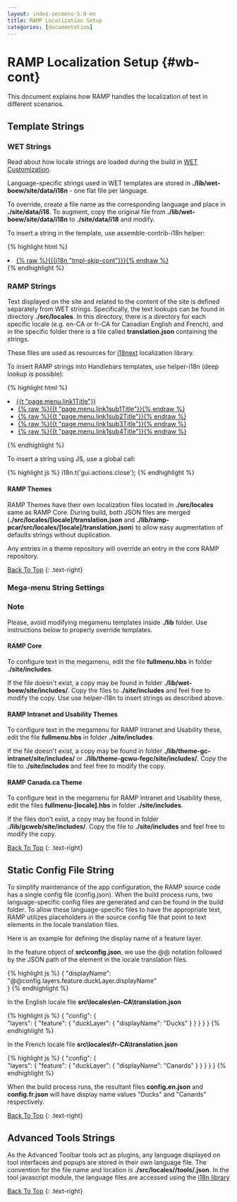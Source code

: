 ```yaml
---
layout: index-secmenu-5.0-en
title: RAMP Localization Setup
categories: [documentation]
---
```


<a name="top" />

# RAMP Localization Setup {#wb-cont}

This document explains how RAMP handles the localization of text in different scenarios.

<div class="toc"></div>

## Template Strings

### WET Strings

Read about how locale strings are loaded during the build in [WET Customization](wet-customization-en.html#data).

Language-specific strings used in WET templates are stored in __./lib/wet-boew/site/data/i18n__ - one flat file per language.

To override, create a file name as the corresponding language and place in __./site/data/i18__. To augment, copy the original file from __./lib/wet-boew/site/data/i18n__ to __./site/data/i18__ and modify.

To insert a string in the template, use assemble-contrib-i18n helper:

{% highlight html %}
<li class="wb-slc">
    <a class="wb-sl" href="#wb-cont">{% raw %}{{{i18n "tmpl-skip-cont"}}}{% endraw %}</a>
</li>
{% endhighlight %}


### RAMP Strings

Text displayed on the site and related to the content of the site is defined separately from WET strings. Specifically, the text lookups can be found in directory __./src/locales__. In this directory, there is a directory for each specific locale (e.g. en-CA or fr-CA for Canadian English and French), and in the specific folder there is a file called __translation.json__ containing the strings. 

These files are used as resources for [i18next](http://i18next.com/) localization library.

To insert RAMP strings into Handlebars templates, use helper-i18n (deep lookup is possible):

{% highlight html %}
<li><a href="#implement" class="item">{{t "page.menu.link1Title"}}</a>
	<ul class="sm list-unstyled" id="implement" role="menu">
		<li><a href="...">{% raw %}{{t "page.menu.link1sub1Title"}}{% endraw %}</a></li>
		<li><a href="...">{% raw %}{{t "page.menu.link1sub2Title"}}{% endraw %}</a></li>
		<li><a href="...">{% raw %}{{t "page.menu.link1sub3Title"}}{% endraw %}</a></li>
		<li><a href="...">{% raw %}{{t "page.menu.link1sub4Title"}}{% endraw %}</a></li>
	</ul>
</li>
{% endhighlight %}

To insert a string using JS, use a global call:

{% highlight js %}
    i18n.t('gui.actions.close');
{% endhighlight %}

#### RAMP Themes

RAMP Themes have their own localization files located in __./src/locales__ same as RAMP Core. During build, both JSON files are merged (__./src/locales/[locale]/translation.json__ and __./lib/ramp-pcar/src/locales/[locale]/translation.json__) to allow easy augmentation of defaults strings without duplication. 

Any entries in a theme repository will override an entry in the core RAMP repository.

[Back To Top](#top)
{: .text-right}

### Mega-menu String Settings

<section class="alert alert-info">
	<h3>Note</h3>
	<p>Please, avoid modifying megamenu templates inside <strong>./lib</strong> folder. Use instructions below to properly override templates.</p>
</section>

#### RAMP Core

To configure text in the megamenu, edit the file __fullmenu.hbs__ in folder __./site/includes__.

If the file doesn't exist, a copy may be found in folder __./lib/wet-boew/site/includes/__. Copy the files to __./site/includes__ and feel free to modify the copy. Use use helper-i18n to insert strings as described above.

#### RAMP Intranet and Usability Themes

To configure text in the megamenu for RAMP Intranet and Usability these, edit the file __fullmenu.hbs__ in folder __./site/includes__.

If the file doesn't exist, a copy may be found in folder __./lib/theme-gc-intranet/site/includes/__ or __./lib/theme-gcwu-fegc/site/includes/__.  Copy the file to __./site/includes__ and feel free to modify the copy.

#### RAMP Canada.ca Theme

To configure text in the megamenu for RAMP Intranet and Usability these, edit the files __fullmenu-[locale].hbs__ in folder __./site/includes__.

If the files don't exist, a copy may be found in folder __./lib/gcweb/site/includes/__.  Copy the file to __./site/includes__ and feel free to modify the copy.


[Back To Top](#top)
{: .text-right}

## Static Config File String

To simplify maintenance of the app configuration, the RAMP source code has a single config file (config.json).  When the build process runs, two language-specific config files are generated and can be found in the build folder.  To allow these language-specific files to have the appropriate text, RAMP utilizes placeholders in the source config file that point to text elements in the locale translation files.

Here is an example for defining the display name of a feature layer.

In the feature object of __src\config.json__, we use the @@ notation followed by the JSON path of the element in the locale translation files.

{% highlight js %}
{
    "displayName": "@@config.layers.feature.duckLayer.displayName"	    
}
{% endhighlight %}

In the English locale file __src\locales\en-CA\translation.json__

{% highlight js %}
{
    "config": {        
        "layers": {
            "feature": {
                "duckLayer": {
                    "displayName": "Ducks"
                }
			}
		}
	}
}
{% endhighlight %}

In the French locale file __src\locales\fr-CA\translation.json__

{% highlight js %}
{
    "config": {        
        "layers": {
            "feature": {
                "duckLayer": {
                    "displayName": "Canards"
                }
			}
		}
	}
}
{% endhighlight %}

When the build process runs, the resultant files __config.en.json__ and __config.fr.json__ will have display name values "Ducks" and "Canards" respectively.


[Back To Top](#top)
{: .text-right}


## Advanced Tools Strings

As the Advanced Toolbar tools act as plugins, any language displayed on tool interfaces and popups are stored in their own language file.  The convention for the file name and location is __./src/locales/<localeName>/tools/<toolName>.json__.  In the tool javascript module, the language files are accessed using the [i18n library](external-libraries-en.html#i18next---i18n-for-javascript)

[Back To Top](#top)
{: .text-right}

